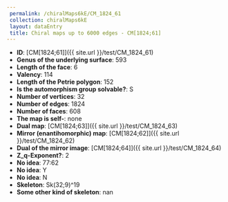 ```yaml
--- 
 permalink: /chiralMaps6kE/CM_1824_61 
 collection: chiralMaps6kE
 layout: dataEntry
 title: Chiral maps up to 6000 edges - CM[1824;61]
---
```


- **ID**: [CM[1824;61]]({{ site.url }}/test/CM_1824_61)
- **Genus of the underlying surface**: 593
- **Length of the face**: 6
- **Valency**: 114
- **Length of the Petrie polygon**: 152
- **Is the automorphism group solvable?**: S
- **Number of vertices**: 32
- **Number of edges**: 1824
- **Number of faces**: 608
- **The map is self-**: none
- **Dual map**: [CM[1824;63]]({{ site.url }}/test/CM_1824_63)
- **Mirror (enantihomorphic) map**: [CM[1824;62]]({{ site.url }}/test/CM_1824_62)
- **Dual of the mirror image**: [CM[1824;64]]({{ site.url }}/test/CM_1824_64)
- **Z_q-Exponent?**: 2
- **No idea**:  77:62
- **No idea**: Y
- **No idea**: N
- **Skeleton**: Sk(32;9)^19
- **Some other kind of skeleton**: nan
